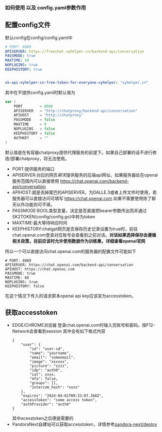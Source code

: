 ### 如何使用 以及 config.yaml参数作用


## 配置config文件

默认config在config/config.yaml中

```config/config.yaml
# PORT: 8089
APISERVER: https://freechat.xyhelper.cn/backend-api/conversation
PASSMODE: true
MAXTIME: 60
NOPLUGINS: true
KEEPHISTORY: true


sk-api-xyhelper-cn-free-token-for-everyone-xyhelper: "xyhelper.cn"

```

其中在不提供config.yaml时默认值为

```config/config.go
var (
	PORT        = 8080
	APISERVER   = "http://chatproxy/backend-api/conversation"
	APIHOST     = "http://chatproxy"
	PASSMODE    = false
	MAXTIME     = 0
	NOPLUGINS   = false
	KEEPHISTORY = false
	AUTHKEY     = ""
)

```
默认值是在有容器chatproxy提供代理服务的前提下。如果自己部署的话不进行修改/部署chatproxy，将无法使用。
- PORT:提供服务的端口
- APISERVER:对应的网页*聊天*提供服务的后端api网址，如果服务器处在openai服务范围内可以直接使用 https://chat.openai.com/backend-api/conversation
- APIHOST:就是去掉尾巴的APISERVER，为DALLE.3或者上传文件时使用，若服务器可以直接访问可填写 https://chat.openai.com  如果不需要使用除了聊天以外功能则可不填。
- PASSMODE:BOOL类型变量，决定是否直接把bearer参数传出而非通过SK2TOKEN(config/config.go)中转为token
- MAXTIME:最大等待响应时间
- KEEPHISTORY:chatgpt网页是否保存历史记录设置为true时，前往chat.openai.com登录对应账号会查看到之前对话。**对话如果选择保存会遵循相关政策，目前应该时允许使用数据作为训练集，详细查看openai官网**


所以一个可以直接访问chat.openai.com的服务器的配置文件可能如下
```config
# PORT: 8089
APISERVER: https://chat.openai.com/backend-api/conversation
APIHOST: https://chat.openai.com
PASSMODE: true
MAXTIME: 60
NOPLUGINS: true
KEEPHISTORY: false
```

在这个情况下传入的请求原本openai api key应该变为accesstoken。


## 获取accesstoken
- EDGE/CHROME浏览器 登录chat.openai.com时输入完账号和密码。按F12-Network会查看到session
    其中会有如下格式内容
    ```
    {
        "user": {
            "id": "user-id",
            "name": "yourname",
            "email": "someemail",
            "image": "xxxxxx",
            "picture": "zzzz",
            "idp": "auth0",
            "iat": xxxx,
            "mfa": false,
            "groups": [],
            "intercom_hash": "xxxx"
        },
        "expires": "2024-04-01T09:33:07.368Z",
        "accessToken": "some access token",
        "authProvider": "auth0"
    }
    ```
    其中acesstoken之后便是需要的
- PandoraNext自建站可以获取accesstoken，详情参考[pandora-next/deploy](https://github.com/pandora-next/deploy)